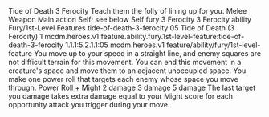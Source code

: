 <ability>
  <name>Tide of Death</name>
  <cost>3 Ferocity</cost>
  <flavor>Teach them the folly of lining up for you.</flavor>
  <keywords>
    <keyword>Melee</keyword>
    <keyword>Weapon</keyword>
  </keywords>
  <type>Main action</type>
  <distance>Self; see below</distance>
  <target>Self</target>
  <metadata>
    <class>fury</class>
    <cost>3 Ferocity</cost>
    <cost_amount>3</cost_amount>
    <cost_resource>Ferocity</cost_resource>
    <feature_type>ability</feature_type>
    <file_dpath>Fury/1st-Level Features</file_dpath>
    <item_id>tide-of-death-3-ferocity</item_id>
    <item_index>05</item_index>
    <item_name>Tide of Death (3 Ferocity)</item_name>
    <level>1</level>
    <scc>mcdm.heroes.v1:feature.ability.fury.1st-level-feature:tide-of-death-3-ferocity</scc>
    <scdc>1.1.1:5.2.1.1:05</scdc>
    <source>mcdm.heroes.v1</source>
    <type>feature/ability/fury/1st-level-feature</type>
  </metadata>
  <effects>
    <effect type="mundane">You move up to your speed in a straight line, and enemy squares are not difficult terrain for this movement. You can end this movement in a creature&apos;s space and move them to an adjacent unoccupied space. You make one power roll that targets each enemy whose space you move through.</effect>
    <effect type="roll">
      <roll>Power Roll + Might</roll>
      <t1>2 damage</t1>
      <t2>3 damage</t2>
      <t3>5 damage</t3>
    </effect>
    <effect type="mundane">The last target you damage takes extra damage equal to your Might score for each opportunity attack you trigger during your move.</effect>
  </effects>
</ability>
